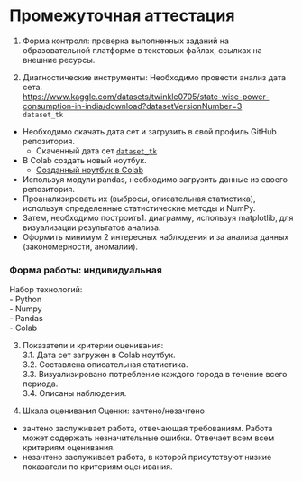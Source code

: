 [//]: # (# midtermassessment)
# Промежуточная аттестация 
1. Форма контроля: проверка выполненных заданий на образовательной платформе в текстовых файлах, ссылках на внешние ресурсы. 

2. Диагностические инструменты: Необходимо провести анализ дата сета. </br> 
https://www.kaggle.com/datasets/twinkle0705/state-wise-power-consumption-in-india/download?datasetVersionNumber=3 </br> 
`dataset_tk` 
* Необходимо скачать дата сет и загрузить в свой профиль GitHub репозитория. </br>
  * Скаченный дата сет [`dataset_tk`](dataset_tk.csv)
* В Colab создать новый ноутбук.
  *  [Созданный ноутбук в Colab](https://colab.research.google.com/gist/UncLU/71cdc01b774df68ebb0b67339b0067ee/midtermassessment.ipynb)
* Используя модули pandas, необходимо загрузить данные из своего репозитория. 
* Проанализировать их (выбросы, описательная статистика), используя определенные статистические методы и NumPy. 
* Затем, необходимо построить1. диаграмму, используя matplotlib, для визуализации результатов анализа. 
* Оформить минимум 2 интересных наблюдения и за анализа данных (закономерности, аномалии). 

### Форма работы: индивидуальная 
Набор технологий: </br> 
    - Python </br>
    - Numpy </br>
    - Pandas </br>
    - Colab </br>

3. Показатели и критерии оценивания: </br>
   3.1. Дата сет загружен в Colab ноутбук. </br>
   3.2. Составлена описательная статистика. </br>
   3.3. Визуализировано потребление каждого города в течение всего периода. </br>
   3.4. Описаны наблюдения.  </br>


4. Шкала оценивания Оценки: зачтено/незачтено 
* зачтено заслуживает работа, отвечающая требованиям. Работа может содержать незначительные ошибки. Отвечает всем всем критериям оценивания. 
* незачтено заслуживает работа, в которой присутствуют низкие показатели по критериям оценивания.
